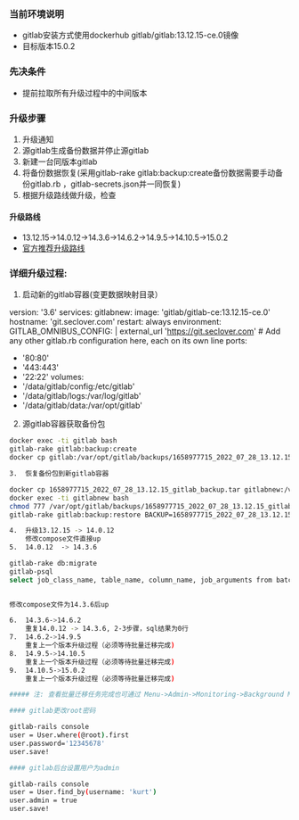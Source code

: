 ### 当前环境说明

-   gitlab安装方式使用dockerhub gitlab/gitlab:13.12.15-ce.0镜像
-   目标版本15.0.2

### 先决条件

-   提前拉取所有升级过程中的中间版本

### 升级步骤

1.  升级通知
2.  源gitlab生成备份数据并停止源gitlab
3.  新建一台同版本gitlab
4.  将备份数据恢复(采用gitlab-rake gitlab:backup:create备份数据需要手动备份gitlab.rb ，gitlab-secrets.json并一同恢复)
5.  根据升级路线做升级，检查

#### 升级路线

-   13.12.15->14.0.12->14.3.6->14.6.2->14.9.5->14.10.5->15.0.2
-   [官方推荐升级路线](https://docs.gitlab.com/ee/update/#1420)

### 详细升级过程:

1.  启动新的gitlab容器(变更数据映射目录）

version: '3.6'
services:
gitlabnew:
 image: 'gitlab/gitlab-ce:13.12.15-ce.0'
 hostname: 'git.seclover.com'
 restart: always
 environment:
   GITLAB_OMNIBUS_CONFIG: |
     external_url 'https://git.seclover.com'
     # Add any other gitlab.rb configuration here, each on its own line
 ports:
   - '80:80'
   - '443:443'
   - '22:22'
 volumes:
   - '/data/gitlab/config:/etc/gitlab'
   - '/data/gitlab/logs:/var/log/gitlab'
   - '/data/gitlab/data:/var/opt/gitlab'

2. 源gitlab容器获取备份包
```bash
docker exec -ti gitlab bash
gitlab-rake gitlab:backup:create
docker cp gitlab:/var/opt/gitlab/backups/1658977715_2022_07_28_13.12.15_gitlab_backup.tar .

3.  恢复备份包到新gitlab容器

docker cp 1658977715_2022_07_28_13.12.15_gitlab_backup.tar gitlabnew:/var/opt/gitlab/backups/
docker exec -ti gitlabnew bash
chmod 777 /var/opt/gitlab/backups/1658977715_2022_07_28_13.12.15_gitlab_backup.tar
gitlab-rake gitlab:backup:restore BACKUP=1658977715_2022_07_28_13.12.15

4.  升级13.12.15 -> 14.0.12  
    修改compose文件直接up
5.  14.0.12  -> 14.3.6

gitlab-rake db:migrate
gitlab-psql
select job_class_name, table_name, column_name, job_arguments from batched_background_migrations where status <> 3;

  
修改compose文件为14.3.6后up

6.  14.3.6->14.6.2  
    重复14.0.12 -> 14.3.6, 2-3步骤，sql结果为0行
7.  14.6.2->14.9.5  
    重复上一个版本升级过程（必须等待批量迁移完成)
8.  14.9.5->14.10.5  
    重复上一个版本升级过程（必须等待批量迁移完成)
9.  14.10.5->15.0.2  
    重复上一个版本升级过程（必须等待批量迁移完成)

##### 注: 查看批量迁移任务完成也可通过 Menu->Admin->Monitoring->Background Migrations 页面查看

#### gitlab更改root密码

gitlab-rails console
user = User.where(@root).first
user.password='12345678'
user.save!

#### gitlab后台设置用户为admin

gitlab-rails console
user = User.find_by(username: 'kurt')
user.admin = true
user.save!